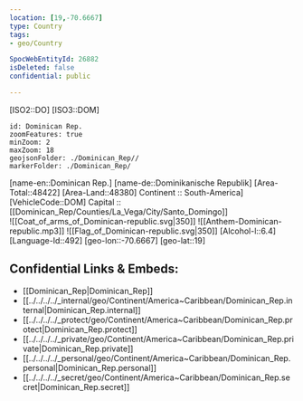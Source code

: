 ```yaml
---
location: [19,-70.6667] 
type: Country
tags:
- geo/Country

SpocWebEntityId: 26882
isDeleted: false
confidential: public

---
```

[ISO2::DO] 
[ISO3::DOM] 

```leaflet
id: Dominican Rep.
zoomFeatures: true 
minZoom: 2 
maxZoom: 18
geojsonFolder: ./Dominican_Rep//
markerFolder: ./Dominican_Rep/
```

[name-en::Dominican Rep.] 
[name-de::Dominikanische Republik] 
[Area-Total::48422] 
[Area-Land::48380] 
Continent :: South-America] 
[VehicleCode::DOM] 
Capital :: [[Dominican_Rep/Counties/La_Vega/City/Santo_Domingo]]  
![[Coat_of_arms_of_Dominican-republic.svg|350]] 
![[Anthem-Dominican-republic.mp3]] 
![[Flag_of_Dominican-republic.svg|350]] 
[Alcohol-l::6.4] 
[Language-Id::492] 
[geo-lon::-70.6667] 
[geo-lat::19] 



## Confidential Links & Embeds: 
- [[Dominican_Rep|Dominican_Rep]] 
- [[../../../../_internal/geo/Continent/America~Caribbean/Dominican_Rep.internal|Dominican_Rep.internal]] 
- [[../../../../_protect/geo/Continent/America~Caribbean/Dominican_Rep.protect|Dominican_Rep.protect]] 
- [[../../../../_private/geo/Continent/America~Caribbean/Dominican_Rep.private|Dominican_Rep.private]] 
- [[../../../../_personal/geo/Continent/America~Caribbean/Dominican_Rep.personal|Dominican_Rep.personal]] 
- [[../../../../_secret/geo/Continent/America~Caribbean/Dominican_Rep.secret|Dominican_Rep.secret]] 
